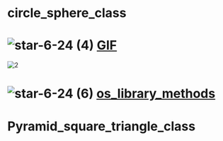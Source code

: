 # circle_sphere_class

# ![star-6-24 (4)](https://github.com/yasinnorozzadeh/python-course2/assets/88095232/d5715943-7348-4050-be18-bfd0e0fe6f2a) [GIF](https://github.com/yasinnorozzadeh/python-course2/blob/main/assignment%2015/practice/gif.py)
![2](https://github.com/yasinnorozzadeh/python-course2/assets/88095232/ab3507ff-7195-4088-a700-3f0303ed63bb)

# ![star-6-24 (6)](https://github.com/yasinnorozzadeh/python-course2/assets/88095232/e82d20f2-2264-411a-a36a-74d69575b947) [os_library_methods](https://github.com/yasinnorozzadeh/python-course2/blob/main/assignment%2015/practice/os_methods.py)

# Pyramid_square_triangle_class
